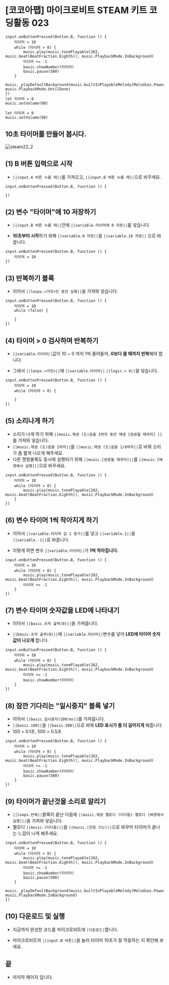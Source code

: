 # [코코아팹] 마이크로비트 STEAM 키트 코딩활동 023

```ghost
input.onButtonPressed(Button.B, function () {
    타이머 = 10
    while (타이머 > 0) {
        music.play(music.tonePlayable(262, music.beat(BeatFraction.Eighth)), music.PlaybackMode.InBackground)
        타이머 += -1
        basic.showNumber(타이머)
        basic.pause(500)
    }
    music._playDefaultBackground(music.builtInPlayableMelody(Melodies.PowerDown), music.PlaybackMode.UntilDone)
})
let 타이머 = 0
music.setVolume(90)
```

```template
let 타이머 = 0
music.setVolume(90)

```

## 10초 타이머를 만들어 봅시다.
![steam22_2](https://github.com/kocoasolution/mytutorial/assets/170903760/fbffd249-132f-4f9c-96b5-d9cd39075e92)

## (1) B 버튼 입력으로 시작
*  ``||input.A 버튼 누를 때||``를 가져오고, ``||input.B 버튼 누를 때||``으로 바꾸세요.

```blocks
input.onButtonPressed(Button.B, function () {

})
```

## (2) 변수 "타이머"에 10 저장하기
* ``||input.B 버튼 누를 때||``안에 ``||variable.타이머에 0 저장||``를 넣습니다.

* **10초부터 시작**하기 위해 ``||variable.0 저장||``을 ``||variable.10 저장||`` 으로 바꿉니다.

```blocks
input.onButtonPressed(Button.B, function () {
    타이머 = 10
})
```

## (3) 반복하기 블록 
* 이어서 ``||loops.<거짓>인 동안 실행||``을 가져와 넣습니다.

```blocks
input.onButtonPressed(Button.B, function () {
    타이머 = 10
    while (false) {
    	
    }
})
```

## (4) 타이머 > 0 검사하며 반복하기
* ``||variable.타이머||``값이 10 ~ 0 까지 1씩 줄어들어, **0보다 클 때까지 반복**해야 합니다.

* 그래서 ``||loops.<거짓>||``에 ``||variable.타이머||`` ``||logic.> 0||``을 넣습니다.

```blocks
input.onButtonPressed(Button.B, function () {
    타이머 = 10
    while (타이머 > 0) {
    	
    }
})
```

## (5) 소리나게 하기
* 소리가 나게 하기 위해 ``||music.재생 (도)음을 1박자 동안 재생 [완료될 때까지] ||``를 가져와 넣습니다.
* ``||music.재생 (도)음을 1박자||``를 ``||music.재생 (도)음을 1/8박자||``로 바꿔 소리가 좀 짧게 나오게 해주세요.
* 다른 명령블록도 동시에 실행되기 위해 ``||music.[완료될 때까지]||``를 ``||music.[배경에서 실행]||``으로 바꾸세요.
```blocks
input.onButtonPressed(Button.B, function () {
    타이머 = 10
    while (타이머 > 0) {
        music.play(music.tonePlayable(262, music.beat(BeatFraction.Eighth)), music.PlaybackMode.InBackground)
    }
})
```

## (6) 변수 타이머 1씩 작아지게 하기
* 이어서 ``||variable.타이머 값 1 증가||``를 넣고 ``||variable.1||``을 ``||variable.-1||``로 바꿉니다.

* 이렇게 하면 변수 ``||variable.타이머||``가 **1씩 작아집니다.**

```blocks
input.onButtonPressed(Button.B, function () {
    타이머 = 10
    while (타이머 > 0) {
        music.play(music.tonePlayable(262, music.beat(BeatFraction.Eighth)), music.PlaybackMode.InBackground)
        타이머 += -1
    }
})
```

## (7) 변수 타이머 숫자값을 LED에 나타내기
* 이어서 ``||basic.숫자 출력(0)||``을 가져옵니다.

* ``||basic.숫자 출력(0)||``에 ``||variable.타이머||``변수를 넣어 **LED에 타이머 숫자값이 나오게** 합니다.

```blocks
input.onButtonPressed(Button.B, function () {
    타이머 = 10
    while (타이머 > 0) {
        music.play(music.tonePlayable(262, music.beat(BeatFraction.Eighth)), music.PlaybackMode.InBackground)
        타이머 += -1
        basic.showNumber(타이머)
    }
})
```

## (8) 잠깐 기다리는 "일시중지" 블록 넣기
* 이어서 ``||basic.일시중지(100)ms||``를 가져옵니다.
* ``||basic.100||``을 ``||basic.500||``으로 바꿔 **LED 표시가 좀 더 길어지게** 해줍니다.
* 100 = 0.1초, 500 = 0.5초 
```blocks
input.onButtonPressed(Button.B, function () {
    타이머 = 10
    while (타이머 > 0) {
        music.play(music.tonePlayable(262, music.beat(BeatFraction.Eighth)), music.PlaybackMode.InBackground)
        타이머 += -1
        basic.showNumber(타이머)
        basic.pause(500)
    }
})
```

## (9) 타이머가 끝난것을 소리로 알리기
* ``||loops.반복||``블록이 끝난 다음에 ``||music.재생 멜로디 (다다둠) 멜로디 [배경에서 실행]||``을 가져와 넣습니다.
* 멜로디 ``||music.(다다둠)||``을 ``||music.(전원 끄는)||``으로 바꾸어 타이머가 끝나는 느낌이 나게 해주세요.

```blocks
input.onButtonPressed(Button.B, function () {
    타이머 = 10
    while (타이머 > 0) {
        music.play(music.tonePlayable(262, music.beat(BeatFraction.Eighth)), music.PlaybackMode.InBackground)
        타이머 += -1
        basic.showNumber(타이머)
        basic.pause(500)
    }
    music._playDefaultBackground(music.builtInPlayableMelody(Melodies.PowerDown), music.PlaybackMode.InBackground)
})
```

## (10) 다운로드 및 실행
* 지금까지 완성한 코드를 마이크로비트에 ``|다운로드|``합니다.

* 마이크로비트의 ``||input.B 버튼||``을 눌러 타이머 10초가 잘 작동하는 지 확인해 보세요.

## 끝
* 마지막 페이지 입니다.
